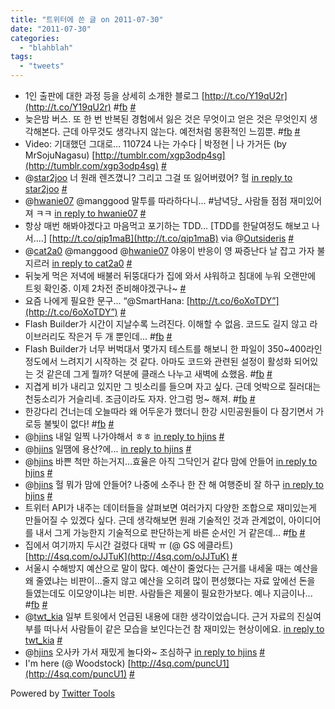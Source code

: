 ```yaml
---
title: "트위터에 쓴 글 on 2011-07-30"
date: "2011-07-30"
categories: 
  - "blahblah"
tags: 
  - "tweets"
---
```


- 1인 출판에 대한 과정 등을 상세히 소개한 블로그 [http://t.co/Y19qU2r](http://t.co/Y19qU2r) #[fb](http://search.twitter.com/search?q=%23fb) [#](http://twitter.com/blurblah/statuses/95067893582147584)
- 늦은밤 버스. 또 한 번 반복된 경험에서 잃은 것은 무엇이고 얻은 것은 무엇인지 생각해본다. 근데 아무것도 생각나지 않는다. 예전처럼 몽환적인 느낌뿐. #[fb](http://search.twitter.com/search?q=%23fb) [#](http://twitter.com/blurblah/statuses/95135418957316097)
- Video: 기대했던 그대로… 110724 나는 가수다 | 박정현 | 나 가거든 (by MrSojuNagasu) [http://tumblr.com/xgp3odp4sg](http://tumblr.com/xgp3odp4sg) [#](http://twitter.com/blurblah/statuses/95167702913650689)
- @[star2joo](http://twitter.com/star2joo) 너 원래 렌즈꼈니? 그리고 그걸 또 잃어버렸어? 헐 [in reply to star2joo](http://twitter.com/star2joo/statuses/95254881681686528) [#](http://twitter.com/blurblah/statuses/95403716043218944)
- @[hwanie07](http://twitter.com/hwanie07) @manggood 말투를 따라하다니... #남녁당\_ 사람들 점점 재미있어져 ㅋㅋ [in reply to hwanie07](http://twitter.com/hwanie07/statuses/95357501876355072) [#](http://twitter.com/blurblah/statuses/95403871354097664)
- 항상 매번 해봐야겠다고 마음먹고 포기하는 TDD... \[TDD를 한달여정도 해보고 나서....\] [http://t.co/qip1maB](http://t.co/qip1maB) via @[Outsideris](http://twitter.com/Outsideris) [#](http://twitter.com/blurblah/statuses/95406063645499392)
- @[cat2a0](http://twitter.com/cat2a0) @manggood @[hwanie07](http://twitter.com/hwanie07) 야옹이 반응이 영 짜증난다 날 잡고 가자 불지르러 [in reply to cat2a0](http://twitter.com/cat2a0/statuses/95493398731038720) [#](http://twitter.com/blurblah/statuses/95501286123913217)
- 뒤늦게 먹은 저녁에 배불러 뒤뚱대다가 집에 와서 샤워하고 침대에 누워 오랜만에 트윗 확인중. 이제 2차전 준비해야겠구나~ [#](http://twitter.com/blurblah/statuses/95502376940740609)
- 요즘 나에게 필요한 문구... “@SmartHana: [http://t.co/6oXoTDY”](http://t.co/6oXoTDY”) [#](http://twitter.com/blurblah/statuses/95669361548861441)
- Flash Builder가 시간이 지날수록 느려진다. 이해할 수 없음. 코드도 길지 않고 라이브러리도 작은거 두 개 뿐인데... #[fb](http://search.twitter.com/search?q=%23fb) [#](http://twitter.com/blurblah/statuses/95822666723885056)
- Flash Builder가 너무 버벅대서 몇가지 테스트를 해보니 한 파일이 350~400라인 정도에서 느려지기 시작하는 것 같다. 아마도 코드와 관련된 설정이 활성화 되어있는 것 같은데 그게 뭘까? 덕분에 클래스 나누고 새벽에 쇼했음. #[fb](http://search.twitter.com/search?q=%23fb) [#](http://twitter.com/blurblah/statuses/95940643335049217)
- 지겹게 비가 내리고 있지만 그 빗소리를 들으며 자고 싶다. 근데 엇박으로 질러대는 천둥소리가 거슬리네. 조금이라도 자자. 안그럼 멍~ 해져. #[fb](http://search.twitter.com/search?q=%23fb) [#](http://twitter.com/blurblah/statuses/95956294640472064)
- 한강다리 건너는데 오늘따라 왜 어두운가 했더니 한강 시민공원들이 다 잠기면서 가로등 불빛이 없다! #[fb](http://search.twitter.com/search?q=%23fb) [#](http://twitter.com/blurblah/statuses/96209077432090624)
- @[hjins](http://twitter.com/hjins) 내일 일찍 나가야해서 ㅎㅎ [in reply to hjins](http://twitter.com/hjins/statuses/96210752909746176) [#](http://twitter.com/blurblah/statuses/96211024713224192)
- @[hjins](http://twitter.com/hjins) 일땜에 용산?에... [in reply to hjins](http://twitter.com/hjins/statuses/96211168208756736) [#](http://twitter.com/blurblah/statuses/96211562972454913)
- @[hjins](http://twitter.com/hjins) 바쁜 척만 하는거지...효율은 아직 그닥인거 같다 맘에 안들어 [in reply to hjins](http://twitter.com/hjins/statuses/96211826223751169) [#](http://twitter.com/blurblah/statuses/96212076560777216)
- @[hjins](http://twitter.com/hjins) 헐 뭐가 맘에 안들어? 나중에 소주나 한 잔 해 여행준비 잘 하구 [in reply to hjins](http://twitter.com/hjins/statuses/96212784144068608) [#](http://twitter.com/blurblah/statuses/96213813703094272)
- 트위터 API가 내주는 데이터들을 살펴보면 여러가지 다양한 조합으로 재미있는게 만들어질 수 있겠다 싶다. 근데 생각해보면 원래 기술적인 것과 관계없이, 아이디어를 내서 그게 가능한지 기술적으로 판단하는게 바른 순서인 거 같은데... #[fb](http://search.twitter.com/search?q=%23fb) [#](http://twitter.com/blurblah/statuses/96216083102564353)
- 집에서 여기까지 두시간 걸렸다 대박 ㅠ (@ GS 에클라트) [http://4sq.com/oJJTuK](http://4sq.com/oJJTuK) [#](http://twitter.com/blurblah/statuses/96392603733475328)
- 서울시 수해방지 예산으로 말이 많다. 예산이 줄었다는 근거를 내세울 때는 예산을 왜 줄였냐는 비판이...줄지 않고 예산을 오히려 많이 편성했다는 자료 앞에선 돈을 들였는데도 이모양이냐는 비판. 사람들은 제물이 필요한가보다. 예나 지금이나... #[fb](http://search.twitter.com/search?q=%23fb) [#](http://twitter.com/blurblah/statuses/96586407124021250)
- @[twt\_kia](http://twitter.com/twt_kia) 일부 트윗에서 언급된 내용에 대한 생각이었습니다. 근거 자료의 진실여부를 떠나서 사람들이 같은 모습을 보인다는건 참 재미있는 현상이에요. [in reply to twt\_kia](http://twitter.com/twt_kia/statuses/96587483713769472) [#](http://twitter.com/blurblah/statuses/96588454342819840)
- @[hjins](http://twitter.com/hjins) 오사카 가서 재밌게 놀다와~ 조심하구 [in reply to hjins](http://twitter.com/hjins/statuses/96703783534460928) [#](http://twitter.com/blurblah/statuses/96775367016189953)
- I'm here (@ Woodstock) [http://4sq.com/puncU1](http://4sq.com/puncU1) [#](http://twitter.com/blurblah/statuses/96944457592750081)

Powered by [Twitter Tools](http://alexking.org/projects/wordpress)
